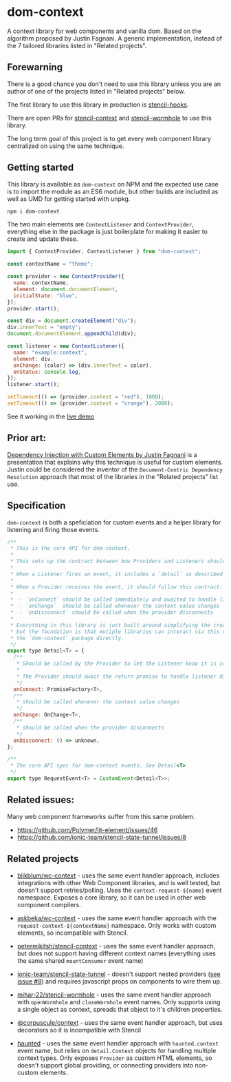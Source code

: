 # dom-context

A context library for web components and vanilla dom. Based on the algorithm proposed by Justin Fagnani. A generic implementation, instead of the 7 tailored libraries listed in "Related projects".

## Forewarning

There is a good chance you don't need to use this library unless you are an author of one of the projects listed in "Related projects" below.

The first library to use this library in production is [stencil-hooks](https://github.com/saasquatch/stencil-hooks).

There are open PRs for [stencil-context](https://github.com/petermikitsh/stencil-context/pull/5) and [stencil-wormhole](https://github.com/mihar-22/stencil-wormhole/pull/1) to use this library.

The long term goal of this project is to get every web component library centralized on using the same technique.

## Getting started

This library is available as `dom-context` on NPM and the expected use case is to import the module as an ES6 module, but other builds are included as well as UMD for getting started with unpkg.

```bash
npm i dom-context
```

The two main elements are `ContextListener` and `ContextProvider`, everything else in the package is just boilerplate for making it easier to create and update these.

```js
import { ContextProvider, ContextListener } from "dom-context";

const contextName = "theme";

const provider = new ContextProvider({
  name: contextName,
  element: document.documentElement,
  initialState: "blue",
});
provider.start();

const div = document.createElement("div");
div.innerText = "empty";
document.documentElement.appendChild(div);

const listener = new ContextListener({
  name: "example:context",
  element: div,
  onChange: (color) => (div.innerText = color),
  onStatus: console.log,
});
listener.start();

setTimeout(() => (provider.context = "red"), 1000);
setTimeout(() => (provider.context = "orange"), 2000);
```

See it working in the [live demo](https://codesandbox.io/s/dom-context-example-14ksw)

## Prior art:

[Dependency Injection with Custom Elements by Justin Fagnani](https://www.youtube.com/watch?v=6o5zaKHedTE&feature=youtu.be) is a presentation that explains why this technique is useful for custom elements. Justin could be considered the inventor of the `Document-Centric Dependency Resolution` approach that most of the libraries in the "Related projects" list use.

## Specification

`dom-context` is both a speficiation for custom events and a helper library for listening and firing those events.

```js
/**
 * This is the core API for dom-context.
 *
 * This sets up the contract between how Providers and Listeners should interact.
 *
 * When a Listener fires an event, it includes a `detail` as described here.
 *
 * When a Provider receives the event, it should follow this contract:
 *
 *  - `onConnect` should be called immediately and awaited to handle listener disconnects
 *  - `onChange`  should be called whenever the context value changes
 *  - `onDisconnect` should be called when the provider disconnects
 *
 * Everything in this library is just built around simplifying the creation, dispatching and handling of these events,
 * but the foundation is that mutiple libraries can interact via this core interface without needing to use
 * the `dom-context` package directly.
 */
export type Detail<T> = {
  /**
   * Should be called by the Provider to let the Listener know it is connected.
   *
   * The Provider should await the return promise to handle listener disconnects
   */
  onConnect: PromiseFactory<T>,
  /**
   * should be called whenever the context value changes
   */
  onChange: OnChange<T>,
  /**
   * should be called when the provider disconnects
   */
  onDisconnect: () => unknown,
};

/**
 * The core API spec for dom-context events. See Detail<T>
 */
export type RequestEvent<T> = CustomEvent<Detail<T>>;
```

## Related issues:

Many web component frameworks suffer from this same problem.

- https://github.com/Polymer/lit-element/issues/46
- https://github.com/ionic-team/stencil-state-tunnel/issues/8

## Related projects

- [blikblum/wc-context](https://github.com/blikblum/wc-context) - uses the same event handler approach, includes integrations with other Web Component libraries, and is well tested, but doesn't support retries/polling. Uses the `context-request-${name}` event namespace. Exposes a core library, so it can be used in other web component compilers.

- [askbeka/wc-context](https://github.com/askbeka/wc-context) - uses the same event handler approach with the `request-context-${contextName}` namespace. Only works with custom elements, so incompatible with Stencil.

- [petermikitsh/stencil-context](https://github.com/petermikitsh/stencil-context) - uses the same event handler approach, but does not support having different context names (everything uses the same shared `mountConsumer` event name)

- [ionic-team/stencil-state-tunnel](https://github.com/ionic-team/stencil-state-tunnel) - doesn't support nested providers ([see issue #8](https://github.com/ionic-team/stencil-state-tunnel/issues/8#issuecomment-655845289)) and requires javascript props on components to wire them up.

- [mihar-22/stencil-wormhole](https://github.com/mihar-22/stencil-wormhole) - uses the same event handler approach with `openWormhole` and `closeWormhole` event names. Only supports using a single object as context, spreads that object to it's children properties.

- [@corpuscule/context](https://github.com/corpusculejs/corpuscule/tree/master/packages/context) - uses the same event handler approach, but uses decorators so it is incompatible with Stencil

- [haunted](https://github.com/matthewp/haunted) - uses the same event handler approach with `haunted.context` event name, but relies on `detail.Context` objects for handling multiple context types. Only exposes `Provider` as custom HTML elements, so doesn't support global providing, or connecting providers into non-custom elements.

